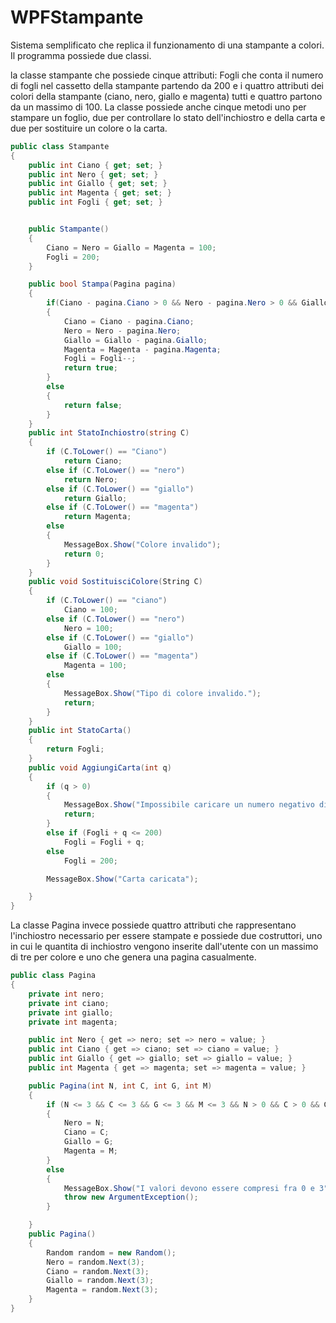 # WPFStampante
Sistema semplificato che replica il funzionamento di una stampante a colori. Il programma possiede due classi. 

la classe stampante che possiede cinque attributi: Fogli che conta il numero di fogli nel cassetto della stampante partendo da 200 e i quattro attributi dei colori della stampante (ciano, nero, giallo e magenta) tutti e quattro partono da un massimo di 100. La classe possiede anche cinque metodi uno per stampare un foglio, due per controllare lo stato dell'inchiostro e della carta e due per sostituire un colore o la carta.

```c#
public class Stampante
{
    public int Ciano { get; set; }
    public int Nero { get; set; } 
    public int Giallo { get; set; }
    public int Magenta { get; set; }
    public int Fogli { get; set; }


    public Stampante()
    {
        Ciano = Nero = Giallo = Magenta = 100;
        Fogli = 200;
    }

    public bool Stampa(Pagina pagina)
    {
        if(Ciano - pagina.Ciano > 0 && Nero - pagina.Nero > 0 && Giallo - pagina.Giallo > 0 && Magenta - pagina.Magenta > 0 && Fogli - 1 > 0)
        {
            Ciano = Ciano - pagina.Ciano;
            Nero = Nero - pagina.Nero;
            Giallo = Giallo - pagina.Giallo;
            Magenta = Magenta - pagina.Magenta;
            Fogli = Fogli--;
            return true;
        }
        else
        {
            return false;
        }  
    }
    public int StatoInchiostro(string C) 
    {
        if (C.ToLower() == "Ciano")
            return Ciano;
        else if (C.ToLower() == "nero")
            return Nero;
        else if (C.ToLower() == "giallo")
            return Giallo;
        else if (C.ToLower() == "magenta")
            return Magenta;
        else
        {
            MessageBox.Show("Colore invalido");
            return 0;
        }
    }
    public void SostituisciColore(String C)
    {
        if (C.ToLower() == "ciano")
            Ciano = 100;
        else if (C.ToLower() == "nero")
            Nero = 100;
        else if (C.ToLower() == "giallo")
            Giallo = 100;
        else if (C.ToLower() == "magenta")
            Magenta = 100;
        else
        {
            MessageBox.Show("Tipo di colore invalido.");
            return;
        }
    }
    public int StatoCarta()
    {
        return Fogli;
    }
    public void AggiungiCarta(int q)
    {
        if (q > 0)
        {
            MessageBox.Show("Impossibile caricare un numero negativo di carta");
            return;
        }
        else if (Fogli + q <= 200)
            Fogli = Fogli + q;
        else
            Fogli = 200;

        MessageBox.Show("Carta caricata");

    }
}
```

La classe Pagina invece possiede quattro attributi che rappresentano l'inchiostro necessario per essere stampate e possiede due costruttori, uno in cui le quantita di inchiostro vengono inserite dall'utente con un massimo di tre per colore e uno che genera una pagina casualmente.

```c#
public class Pagina
{
    private int nero;
    private int ciano;
    private int giallo;
    private int magenta;

    public int Nero { get => nero; set => nero = value; }
    public int Ciano { get => ciano; set => ciano = value; }
    public int Giallo { get => giallo; set => giallo = value; }
    public int Magenta { get => magenta; set => magenta = value; }

    public Pagina(int N, int C, int G, int M)
    {
        if (N <= 3 && C <= 3 && G <= 3 && M <= 3 && N > 0 && C > 0 && G > 0 && M > 0)
        {
            Nero = N;
            Ciano = C;
            Giallo = G;
            Magenta = M;
        }
        else
        {
            MessageBox.Show("I valori devono essere compresi fra 0 e 3");
            throw new ArgumentException();
        }

    }
    public Pagina()
    {
        Random random = new Random();
        Nero = random.Next(3);
        Ciano = random.Next(3);
        Giallo = random.Next(3);
        Magenta = random.Next(3);
    }
}
```
